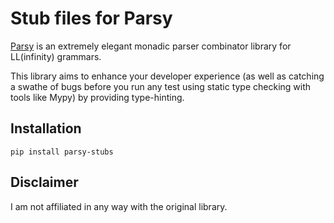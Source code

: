 # Stub files for Parsy

[Parsy](https://github.com/python-parsy/parsy) is an extremely elegant
monadic parser combinator library for LL(infinity) grammars.

This library aims to enhance your developer experience (as well as catching a
swathe of bugs before you run any test using static type checking with tools like Mypy)
by providing type-hinting.

## Installation

```shell
pip install parsy-stubs
```

## Disclaimer

I am not affiliated in any way with the original library.
